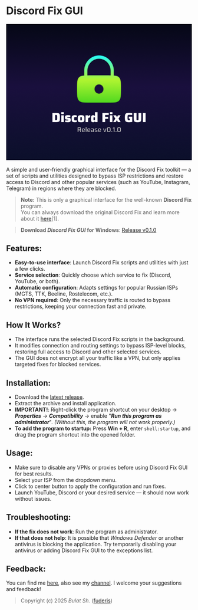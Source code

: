 # Discord Fix GUI

![Preview](readme/preview.png)

A simple and user-friendly graphical interface for the Discord Fix toolkit — a set of scripts and utilities designed to bypass ISP restrictions and restore access to Discord and other popular services (such as YouTube, Instagram, Telegram) in regions where they are blocked.

> **Note:** This is only a graphical interface for the well-known **Discord Fix** program.  
> You can always download the original Discord Fix and learn more about it [here](https://howdyho.net/windows-software/discord-fix-snova-rabotayushij-diskord-vojs-zvonki)[1].

> **Download _Discord Fix GUI_ for Windows**: [Release v0.1.0](https://github.com/fuderis/discord-fix-gui/raw/main/DiscordFixGUI.zip)


## Features:

* **Easy-to-use interface**: Launch Discord Fix scripts and utilities with just a few clicks.
* **Service selection**: Quickly choose which service to fix (Discord, YouTube, or both).
* **Automatic configuration**: Adapts settings for popular Russian ISPs (MGTS, TTK, Beeline, Rostelecom, etc.).
* **No VPN required**: Only the necessary traffic is routed to bypass restrictions, keeping your connection fast and private.


## How It Works?

* The interface runs the selected Discord Fix scripts in the background.
* It modifies connection and routing settings to bypass ISP-level blocks, restoring full access to Discord and other selected services.
* The GUI does not encrypt all your traffic like a VPN, but only applies targeted fixes for blocked services.


## Installation:

* Download the [latest release](https://github.com/fuderis/discord-fix-gui/raw/main/DiscordFixGUI.zip).
* Extract the archive and install application.
* **IMPORTANT!**: Right-click the program shortcut on your desktop → **_Properties_** → **_Compatibility_** → enable "**_Run this program as administrator_**".
  *(Without this, the program will not work properly.)*
* **To add the program to startup:** Press **Win + R**, enter `shell:startup`, and drag the program shortcut into the opened folder.


## Usage:

* Make sure to disable any VPNs or proxies before using Discord Fix GUI for best results.
* Select your ISP from the dropdown menu.
* Click to center button to apply the configuration and run fixes.
* Launch YouTube, Discord or your desired service — it should now work without issues.


## Troubleshooting:

* **If the fix does not work**: Run the program as administrator.
* **If that does not help**: It is possible that *Windows Defender* or another antivirus is blocking the application. Try temporarily disabling your antivirus or adding Discord Fix GUI to the exceptions list.


## Feedback:

You can find me [here](https://t.me/fuderis), also see my [channel](https://t.me/fuderis_club).
I welcome your suggestions and feedback!

> Copyright (c) 2025 *Bulat Sh.* ([fuderis](https://t.me/fuderis))
